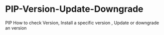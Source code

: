 # PIP-Version-Update-Downgrade
PIP How to check Version, Install a specific version , Update or downgrade an version

